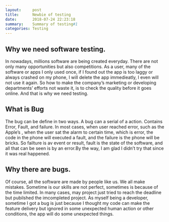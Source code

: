 ```yaml
---
layout:     post
title:      Newbie of testing
date:       2018-07-24 22:23:18
summary:    Summary of testing#1
categories: Testing
---
```


## Why we need software testing.

In nowadays, millions software are being created everyday. There are not only many opportunities but also competitions. As a user, many of the software or apps I only used once, if I found out the app is too laggy or always crashed on my phone, I will delete the app immedieatly, I even will not use it again. So how to make the company’s marketing or developing departments’ efforts not waste it, is to check the quality before it goes online. And that is why we need testing.

## What is Bug

The bug can be define in two ways. A bug can a serial of a action. Contains Error, Fault, and failure. In most cases, when user reached error, such as the Apple’s , when the user sat the alarm to certain time, which is error, the code in the phone will executed a fault, and the failure is the phone will be bricks. So failture is av event or result, fault is the state of the software, and all that can be seen is by an error.By the way, I am glad I didn’t try that since it was real happened.

## Why there are bugs.
Of course, all the software are made by people like us. We all make mistakes. Sometime is our skills are not perfect, sometimes is because of the time limited. In many cases, may project just tried to reach the deadline but pubilshed the imcompleted project. As myself being a developer, sometime I got a bug is just because I thought my code can make the feature delivery but ignored in some unexpected human action or other conditions, the app will do some unexpected things.
